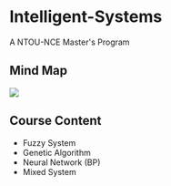 # Intelligent-Systems
A NTOU-NCE Master's Program
>

## Mind Map
![](https://github.com/tailer954/Intelligent-Systems/blob/master/%E6%99%BA%E6%85%A7%E5%9E%8B%E7%B3%BB%E7%B5%B1%E6%A6%82%E8%AB%96.png)
>

## Course Content
- Fuzzy System
- Genetic Algorithm
- Neural Network (BP)
- Mixed System
